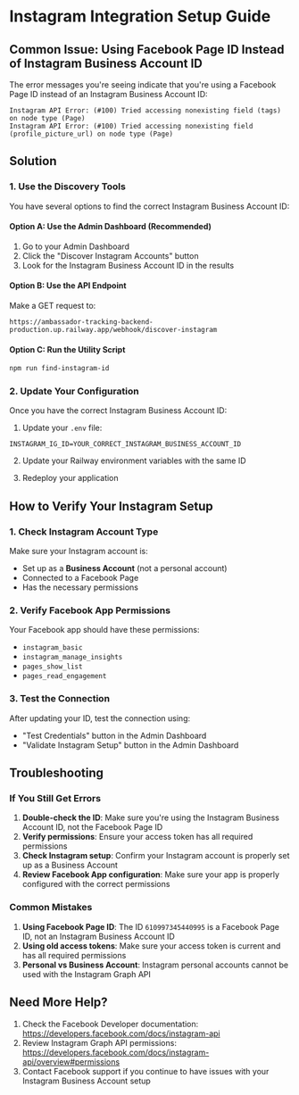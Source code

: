 # Instagram Integration Setup Guide

## Common Issue: Using Facebook Page ID Instead of Instagram Business Account ID

The error messages you're seeing indicate that you're using a Facebook Page ID instead of an Instagram Business Account ID:

```
Instagram API Error: (#100) Tried accessing nonexisting field (tags) on node type (Page)
Instagram API Error: (#100) Tried accessing nonexisting field (profile_picture_url) on node type (Page)
```

## Solution

### 1. Use the Discovery Tools

You have several options to find the correct Instagram Business Account ID:

#### Option A: Use the Admin Dashboard (Recommended)
1. Go to your Admin Dashboard
2. Click the "Discover Instagram Accounts" button
3. Look for the Instagram Business Account ID in the results

#### Option B: Use the API Endpoint
Make a GET request to:
```
https://ambassador-tracking-backend-production.up.railway.app/webhook/discover-instagram
```

#### Option C: Run the Utility Script
```bash
npm run find-instagram-id
```

### 2. Update Your Configuration

Once you have the correct Instagram Business Account ID:

1. Update your `.env` file:
```
INSTAGRAM_IG_ID=YOUR_CORRECT_INSTAGRAM_BUSINESS_ACCOUNT_ID
```

2. Update your Railway environment variables with the same ID

3. Redeploy your application

## How to Verify Your Instagram Setup

### 1. Check Instagram Account Type
Make sure your Instagram account is:
- Set up as a **Business Account** (not a personal account)
- Connected to a Facebook Page
- Has the necessary permissions

### 2. Verify Facebook App Permissions
Your Facebook app should have these permissions:
- `instagram_basic`
- `instagram_manage_insights`
- `pages_show_list`
- `pages_read_engagement`

### 3. Test the Connection
After updating your ID, test the connection using:
- "Test Credentials" button in the Admin Dashboard
- "Validate Instagram Setup" button in the Admin Dashboard

## Troubleshooting

### If You Still Get Errors

1. **Double-check the ID**: Make sure you're using the Instagram Business Account ID, not the Facebook Page ID
2. **Verify permissions**: Ensure your access token has all required permissions
3. **Check Instagram setup**: Confirm your Instagram account is properly set up as a Business Account
4. **Review Facebook App configuration**: Make sure your app is properly configured with the correct permissions

### Common Mistakes

1. **Using Facebook Page ID**: The ID `610997345440995` is a Facebook Page ID, not an Instagram Business Account ID
2. **Using old access tokens**: Make sure your access token is current and has all required permissions
3. **Personal vs Business Account**: Instagram personal accounts cannot be used with the Instagram Graph API

## Need More Help?

1. Check the Facebook Developer documentation: https://developers.facebook.com/docs/instagram-api
2. Review Instagram Graph API permissions: https://developers.facebook.com/docs/instagram-api/overview#permissions
3. Contact Facebook support if you continue to have issues with your Instagram Business Account setup